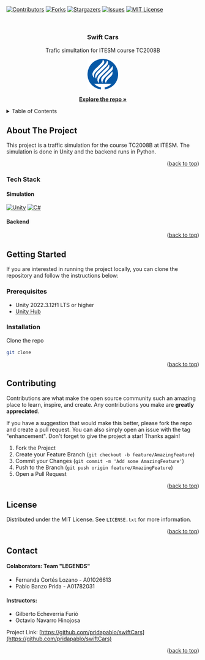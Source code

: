 <a name="readme-top"></a>

<!-- PROJECT SHIELDS -->

[![Contributors][contributors-shield]][contributors-url]
[![Forks][forks-shield]][forks-url]
[![Stargazers][stars-shield]][stars-url]
[![Issues][issues-shield]][issues-url]
[![MIT License][license-shield]][license-url]

<!-- PROJECT LOGO -->
<br />
<div align="center">
<h3 align="center">Swift Cars</h3>

  <p align="center">
    Trafic simultation for ITESM course TC2008B
    <br />
    </p>
     <a href="https://github.com/pridapablo/swiftCars">
    <img src="Assets/TEC_Logo.svg" alt="Logo" width="80" height="80">
  </a>

  <p>
  <a href="https://github.com/pridapablo/swiftCars"><strong>Explore the repo »</strong></a>

  </p>
</div>

<!-- TABLE OF CONTENTS -->
<details>
  <summary>Table of Contents</summary>
  <ol>
    <li>
      <a href="#about-the-project">About The Project</a>
      <ul>
        <li><a href="#tech-stack">Built With</a></li>
      </ul>
    </li>
    <li>
      <a href="#getting-started">Getting Started</a>
      <ul>
        <li><a href="#prerequisites">Prerequisites</a></li>
        <li><a href="#installation">Installation</a></li>
      </ul>
    </li>
    <li><a href="#contributing">Contributing</a></li>
    <li><a href="#license">License</a></li>
    <li><a href="#contact">Credits</a></li>
  </ol>
</details>

<!-- ABOUT THE PROJECT -->

## About The Project

This project is a traffic simulation for the course TC2008B at ITESM. The
simulation is done in Unity and the backend runs in Python.

<p align="right">(<a href="#readme-top">back to top</a>)</p>

### Tech Stack

#### Simulation

[![Unity][unity.com]][unity-url]
[![C#][c#.com]][c#-url]

#### Backend

<!--  -->

<p align="right">(<a href="#readme-top">back to top</a>)</p>

<!-- GETTING STARTED -->

## Getting Started

If you are interested in running the project locally, you can clone the repository and follow the instructions below:

### Prerequisites

<!-- Unity -->

- Unity 2022.3.12f1 LTS or higher
- [Unity Hub](https://unity3d.com/get-unity/download)

### Installation

Clone the repo

```sh
git clone
```

<p align="right">(<a href="#readme-top">back to top</a>)</p>

<!-- CONTRIBUTING -->

## Contributing

Contributions are what make the open source community such an amazing place to learn, inspire, and create. Any contributions you make are **greatly appreciated**.

If you have a suggestion that would make this better, please fork the repo and create a pull request. You can also simply open an issue with the tag "enhancement".
Don't forget to give the project a star! Thanks again!

1. Fork the Project
2. Create your Feature Branch (`git checkout -b feature/AmazingFeature`)
3. Commit your Changes (`git commit -m 'Add some AmazingFeature'`)
4. Push to the Branch (`git push origin feature/AmazingFeature`)
5. Open a Pull Request

<p align="right">(<a href="#readme-top">back to top</a>)</p>

<!-- LICENSE -->

## License

Distributed under the MIT License. See `LICENSE.txt` for more information.

<p align="right">(<a href="#readme-top">back to top</a>)</p>

## Contact

#### **Colaborators: Team "LEGENDS"**

- Fernanda Cortés Lozano - A01026613
- Pablo Banzo Prida - A01782031

#### **Instructors:**

- Gilberto Echeverría Furió
- Octavio Navarro Hinojosa

Project Link: [https://github.com/pridapablo/swiftCars](https://github.com/pridapablo/swiftCars)

<p align="right">(<a href="#readme-top">back to top</a>)</p>

<!-- GitHub Shields -->

[contributors-shield]: https://img.shields.io/github/contributors/pridapablo/swiftCars.svg?style=for-the-badge
[contributors-url]: https://github.com/pridapablo/swiftCars/graphs/contributors
[forks-shield]: https://img.shields.io/github/forks/pridapablo/swiftCars.svg?style=for-the-badge
[forks-url]: https://github.com/pridapablo/swiftCars/network/members
[stars-shield]: https://img.shields.io/github/stars/pridapablo/swiftCars.svg?style=for-the-badge
[stars-url]: https://github.com/pridapablo/swiftCars/stargazers
[issues-shield]: https://img.shields.io/github/issues/pridapablo/swiftCars.svg?style=for-the-badge
[issues-url]: https://github.com/pridapablo/swiftCars/issues
[license-shield]: https://img.shields.io/github/license/pridapablo/swiftCars.svg?style=for-the-badge
[license-url]: https://github.com/pridapablo/swiftCars/LICENSE.txt

<!-- Stack Shields -->
<!-- Web Shields -->

[bootstrap.com]: https://img.shields.io/badge/Bootstrap-563D7C?style=for-the-badge&logo=bootstrap&logoColor=white
[bootstrap-url]: https://getbootstrap.com
[css3.com]: https://img.shields.io/badge/CSS3-1572B6?style=for-the-badge&logo=css3&logoColor=white
[css3-url]: https://developer.mozilla.org/en-US/docs/Web/CSS
[html.com]: https://img.shields.io/badge/HTML5-E34F26?style=for-the-badge&logo=html5&logoColor=white
[html-url]: https://developer.mozilla.org/en-US/docs/Web/HTML
[javascript.com]: https://img.shields.io/badge/JavaScript-F7DF1E?style=for-the-badge&logo=javascript&logoColor=black
[javascript-url]: https://developer.mozilla.org/en-US/docs/Web/JavaScript

<!-- Game Shields -->

[unity.com]: https://img.shields.io/badge/Unity-100000?style=for-the-badge&logo=unity&logoColor=white
[unity-url]: https://unity.com/
[c#.com]: https://img.shields.io/badge/C%23-239120?style=for-the-badge&logo=c-sharp&logoColor=white
[c#-url]: https://docs.microsoft.com/en-us/dotnet/csharp/

<!-- Database Shields -->

[mysql.com]: https://img.shields.io/badge/MySQL-00000F?style=for-the-badge&logo=mysql&logoColor=white
[mysql-url]: https://www.mysql.com/
